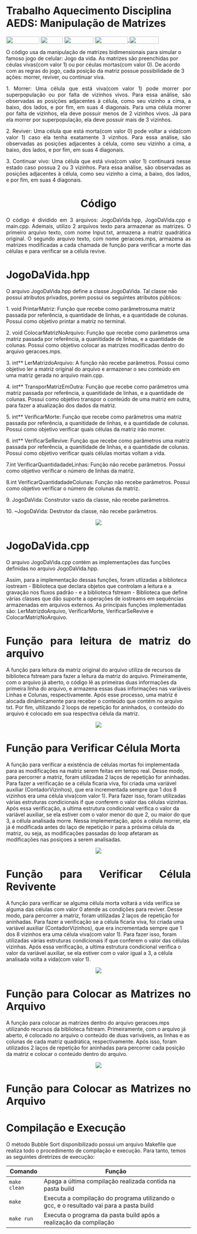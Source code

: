 # Trabalho Aquecimento Disciplina AEDS: Manipulação de Matrizes

<div style="display: inline-block;">
<img align="center" height="20px" width="90px" src="https://img.shields.io/badge/Maintained%3F-yes-green.svg"/> 
<img align="center" height="20px" width="60px" src="https://img.shields.io/badge/C%2B%2B-00599C?style=for-the-badge&logo=c%2B%2B&logoColor=white"/> 
<img align="center" height="20px" width="80px" src="https://img.shields.io/badge/Made%20for-VSCode-1f425f.svg"/> 
<a href="https://github.com/mpiress/midpy/issues">
<img align="center" height="20px" width="90px" src="https://img.shields.io/badge/contributions-welcome-brightgreen.svg?style=flat"/>
<img align="center" height="20px" width="80px" src="https://badgen.net/badge/license/MIT/green"/>
</a> 
</div>

<p> </p>
<p> </p>

<p align="justify">
  
</p>
O código usa da manipulação de matrizes bidimensionais para simular o famoso jogo de celular: Jogo da vida. As matrizes são preenchidas por céulas vivas(com valor 1) ou por céulas mortas(com valor 0). De acordo com as regras do jogo, cada posição da matriz possue possibilidade de 3 ações: morrer, reviver, ou continuar viva. 
<p></p>
<p align="justify">
  1. Morrer: Uma célula que está viva(com valor 1) pode morrer por superpopulação ou por falta de vizinhos vivos. Para essa análise, são observadas as posições adjacentes à      célula, como seu vizinho a cima, a baixo, dos lados, e por fim, em suas 4 diagonais. Para uma célula morrer por falta de vizinhos, ela deve possuir menos de 2 vizinhos          vivos. Já para ela morrer por superpopulação, ela deve possuir mais de 3 vizinhos. 
<p></p>
<p align="justify">
2. Reviver: Uma célula que está morta(com valor 0) pode voltar a vida(com valor 1) caso ela tenha exatamente 3 viznhos. Para essa análise, são observadas as posições adjacentes à célula, como seu vizinho a cima, a baixo, dos lados, e por fim, em suas 4 diagonais.
<p></p>
<p align="justify">
3. Continuar vivo: Uma célula que está viva(com valor 1) continuará nesse estado caso possua 2 ou 3 vizinhos. Para essa análise, são observadas as posições adjacentes à célula, como seu vizinho a cima, a baixo, dos lados, e por fim, em suas 4 diagonais.
<h1 align="center"> Código </h1>
</p>
<p align="justify">
 O código é dividido em 3 arquivos: JogoDaVida.hpp, JogoDaVida.cpp e main.cpp. Ademais, utilizo 2 arquivos texto para armazenar as matrizes. O primeiro arquivo texto, com nome Input.txt, armazena a matriz quadrática original. O segundo arquivo texto, com nome geracoes.mps, armazena as matrizes modificadas a cada chamada de função para verificar a morte das células e para verificar se a célula revive.
</p>
<h1 align="justify"> JogoDaVida.hpp </h1>
</p>
<p align="justify"> 
</p>
O arquivo JogoDaVida.hpp define a classe JogoDaVida. Tal classe não possui atributos privados, porém possui os seguintes atributos públicos: 
</p>
1. void PrintarMatriz: Função que recebe como parâmetrosuma matriz passada por referência, a quantidade de linhas, e a quantidade de colunas. Possui como objetivo printar a matriz no terminal.
</p>
2. void ColocarMatrizNoArquivo: Função que recebe como parâmetros uma matriz passada por referência, a quanitidade de linhas, e a quantidade de colunas. Possui como objetivo colocar as matrizes modificadas dentro do arquivo geracoes.mps.
</p>
3. int** LerMatrizdoArquivo: A função não recebe parâmetros. Possui como objetivo ler a matriz original do arquivo e armazenar o seu conteúdo em uma matriz gerada no arquivo main.cpp.
</p>
4. int** TransporMatrizEmOutra: Função que recebe como parâmetros uma matriz passada por referência, a quanitidade de linhas, e a quantidade de colunas. Possui como objetivo transpor o conteúdo de uma matriz em outra, para fazer a atualização dos dados da matriz.
</p>
5. int** VerificarMorte: Função que recebe como parâmetros uma matriz passada por referência, a quanitidade de linhas, e a quantidade de colunas. Possui como objetivo verificar quais células da matriz irão morrer.
</p>
6. int** VerificarSeRevive: Função que recebe como parâmetros uma matriz passada por referência, a quanitidade de linhas, e a quantidade de colunas. Possui como objetivo verificar quais células mortas voltam a vida.
</p>
7.int VerificarQuantidadadeLinhas: Função não recebe parâmetros. Possui como objetivo verificar o número de linhas da matriz.
</p>
8.int VerificarQuantidadadeColunas: Função não recebe parâmetros. Possui como objetivo verificar o número de colunas da matriz.
</p>
9. JogoDaVida: Construtor vazio da classe, não recebe parâmetros.
</p>
10. ~JogoDaVida: Destrutor da classe, não recebe parâmetros.
</p>
<p align="center">
<img src="https://github.com/JoaquimCruz/TrabalhoAquecimento/assets/162636656/97f853ea-9322-4443-9a16-c18a71010c01"/> 
</p>
<h1 align="justify"> JogoDaVida.cpp </h1>
</p>
<p align="justify"> 
</p>
O arquivo JogoDaVida.cpp contém as implementações das funções definidas no arquivo JogoDaVida.hpp.
</p>
Assim, para a implementação dessas funções, foram utlizadas a biblioteca iostream - Biblioteca que declara objetos que controlam a leitura e a gravação nos fluxos padrão - e a biblioteca fstream - Biblioteca que define várias classes que dão suporte a operações de iostreams em sequências armazenadas em arquivos externos. As principais funções implementadas são: LerMatrizdoArquivo, VerificarMorte, VerificarSeRevive e ColocarMatrizNoArquivo. 
</p>
<h1 align="justify"> Função para leitura de matriz do arquivo</h1>
<p align="justify">
</p>
A função para leitura da  matriz original do arquivo utiliza de recursos da biblioteca fstream para fazer a leitura da matriz do arquivo. Primeiramente, com o arquivo já aberto, o código lê as primeiras duas informações da primeira linha do arquivo, e armazena essas duas informações nas variáveis Linhas e Colunas, respectivamente. Após esse processo, uma matriz é alocada dinâmicamente para receber o conteúdo que contém no arquivo txt. Por fim, ultilizando 2 loops de repetição for aninhados, o conteúdo do arquivo é colocado em sua respectiva célula da matriz. 
</p>
<p align="center">
<img src="https://github.com/JoaquimCruz/TrabalhoAquecimento/assets/162636656/8db5d8f4-402c-40c7-b54a-908b335d452d"/> 
</p>
<h1 align="justify"> Função para Verificar Célula Morta</h1>
<p align="justify">
</p>
A função para verificar a existência de células mortas foi implementada para as modificações na matriz serem feitas em tempo real. Desse modo, para percorrer a matriz, foram utilizadas 2 laços de repetição for aninhadas. Para fazer a verificação se a célula ficaria viva, foi criada uma variável auxiliar (ContadorVizinhos), que era incrementada sempre que 1 dos 8 vizinhos era uma célula viva(com valor 1). Para fazer isso, foram utilizadas várias estruturas condicionais if que conferem o valor das células vizinhas. Após essa verificação, a ultima estrutura condicional verifica o valor da variável auxiliar, se ela estiver com o valor menor do que 2, ou maior do que 3, a célula analisada morre. Nessa implementação, após a célula morrer, ela já é modificada antes do laço de repetição ir para a próxima célula da matriz, ou seja, as modificações passadas do loop afetaram as modificações nas posiçoes a serem analisadas. 
</p>
<p align="center">
<img src="https://github.com/JoaquimCruz/TrabalhoAquecimento/assets/162636656/b07e780c-13e7-4168-a4df-429565c2cece"/> 
</p>
<h1 align="justify"> Função para Verificar Célula Revivente</h1>
</p>
A função para verificar se alguma célula morta voltará a vida verifica se alguma das células com valor 0 atende as condições para reviver. Desse modo, para percorrer a matriz, foram utilizadas 2 laços de repetição for aninhadas. Para fazer a verificação se a célula ficaria viva, foi criada uma variável auxiliar (ContadorVizinhos), que era incrementada sempre que 1 dos 8 vizinhos era uma célula viva(com valor 1). Para fazer isso, foram utilizadas várias estruturas condicionais if que conferem o valor das células vizinhas. Após essa verificação, a ultima estrutura condicional verifica o valor da variável auxiliar, se ela estiver com o valor igual a 3, a célula analisada volta a vida(com valor 1).
</p>
<p align="center">
<img src="https://github.com/JoaquimCruz/TrabalhoAquecimento/assets/162636656/2ef739eb-2c14-4a3f-8198-aeac5965eb7b"/> 
</p>
<h1 align="justify"> Função para Colocar as Matrizes no Arquivo</h1>
</p>
A função para colocar as matrizes dentro do arquivo geracoes.mps utilizando recursos da biblioteca fstream. Primeiramente, com o arquivo já aberto, é colocado no arquivo o conteúdo de duas variváveis, as linhas e as colunas de cada matriz quadrática, respectivamente. Após isso, foram utilizados 2 laços de repetição for aninhadas para percorrer cada posição da matriz e colocar o conteúdo dentro do arquivo. 
</p>
<p align="center">
<img src="https://github.com/JoaquimCruz/TrabalhoAquecimento/assets/162636656/2ef739eb-2c14-4a3f-8198-aeac5965eb7b"/> 
</p>
<h1 align="justify"> Função para Colocar as Matrizes no Arquivo</h1>
</p>



# Compilação e Execução

O método Bubble Sort disponibilizado possui um arquivo Makefile que realiza todo o procedimento de compilação e execução. Para tanto, temos as seguintes diretrizes de execução:


| Comando                |  Função                                                                                           |                     
| -----------------------| ------------------------------------------------------------------------------------------------- |
|  `make clean`          | Apaga a última compilação realizada contida na pasta build                                        |
|  `make`                | Executa a compilação do programa utilizando o gcc, e o resultado vai para a pasta build           |
|  `make run`            | Executa o programa da pasta build após a realização da compilação                                 |


